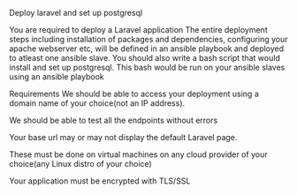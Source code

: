 Deploy laravel and set up postgresql

You are required to deploy a Laravel application
The entire deployment steps including installation of packages and dependencies, configuring your apache webserver etc, will be defined in an ansible playbook and deployed to atleast one ansible slave.
You should also write a bash script that would install and set up postgresql. 
This bash would be run on your ansible slaves using an ansible playbook 

Requirements
We should be able to access your deployment using a domain name of your choice(not an IP address).

We should be able to test all the endpoints without errors

Your base url may or may not display the default Laravel page.

These must be done on virtual machines on any cloud provider of your choice(any Linux distro of your choice)

Your application must be encrypted with TLS/SSL
